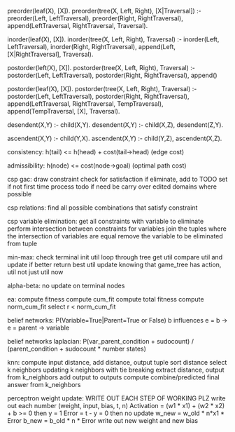 preorder(leaf(X), [X]).
preorder(tree(X, Left, Right), [X|Traversal]) :-
    preorder(Left, LeftTraversal),
    preorder(Right, RightTraversal),
    append(LeftTraversal, RightTraversal, Traversal).

inorder(leaf(X), [X]).
inorder(tree(X, Left, Right), Traversal) :-
    inorder(Left, LeftTraversal),
    inorder(Right, RightTraversal),
    append(Left, [X|RightTraversal], Traversal).

postorder(left(X), [X]).
postorder(tree(X, Left, Right), Traversal) :-
    postorder(Left, LeftTraversal),
    postorder(Right, RightTraversal),
    append()

postorder(leaf(X), [X]).
postorder(tree(X, Left, Right), Traversal) :-
    postorder(Left, LeftTraversal),
    postorder(Right, RightTraversal),
    append(LeftTraversal, RightTraversal, TempTraversal),
    append(TempTraversal, [X], Traversal).

desendent(X,Y) :- child(X,Y).
desendent(X,Y) :- child(X,Z), desendent(Z,Y).

ascendent(X,Y) :- child(Y,X).
ascendent(X,Y) :- child(Y,Z), ascendent(X,Z).

consistency:
h(tail) <= h(head) + cost(tail->head) (edge cost)

admissibility:
h(node) <= cost(node->goal) (optimal path cost)

csp gac:
draw constraint
check for satisfaction
if eliminate, add to TODO set if not first time
process todo if need be
carry over edited domains where possible

csp relations:
find all possible combinations that satisfy constraint

csp variable elimination:
get all constraints with variable to eliminate
perform intersection between constraints for variables
join the tuples where the intersection of variables are equal
remove the variable to be eliminated from tuple

min-max:
check terminal
init util
loop through tree
get util
compare util and update if better
return best util
update knowing that game_tree has action, util not just util now

alpha-beta:
no update on terminal nodes

ea:
compute fitness
compute cum_fit
compute total fitness
compute norm_cum_fit
select r < norm_cum_fit

belief networks:
P(Variable=True|Parent=True or False)
b influences e = b -> e = parent -> variable

belief networks laplacian:
P(var_parent_condition + sudocount) / (parent_condition + sudocount * number states)

knn:
compute input distance, 
add distance, output tuple
sort distance
select k neighbors
updating k neighbors with tie breaking
extract distance, output from k_neighbors
add output to outputs
compute combine/predicted final answer from k_neighbors

perceptron weight update:
WRITE OUT EACH STEP OF WORKING PLZ
write out each number (weight, input, bias, t, n)
Activation = (w1 * x1) + (w2 * x2) + b >= 0 then y = 1
Error = t - y = 0 then no update
w_new = w_old * n*x1 * Error
b_new = b_old * n * Error
write out new weight and new bias

